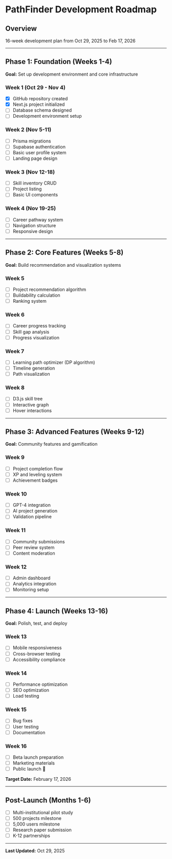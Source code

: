 # PathFinder Development Roadmap

## Overview
16-week development plan from Oct 29, 2025 to Feb 17, 2026

---

## Phase 1: Foundation (Weeks 1-4)
**Goal:** Set up development environment and core infrastructure

### Week 1 (Oct 29 - Nov 4)
- [x] GitHub repository created
- [x] Next.js project initialized
- [ ] Database schema designed
- [ ] Development environment setup

### Week 2 (Nov 5-11)
- [ ] Prisma migrations
- [ ] Supabase authentication
- [ ] Basic user profile system
- [ ] Landing page design

### Week 3 (Nov 12-18)
- [ ] Skill inventory CRUD
- [ ] Project listing
- [ ] Basic UI components

### Week 4 (Nov 19-25)
- [ ] Career pathway system
- [ ] Navigation structure
- [ ] Responsive design

---

## Phase 2: Core Features (Weeks 5-8)
**Goal:** Build recommendation and visualization systems

### Week 5
- [ ] Project recommendation algorithm
- [ ] Buildability calculation
- [ ] Ranking system

### Week 6
- [ ] Career progress tracking
- [ ] Skill gap analysis
- [ ] Progress visualization

### Week 7
- [ ] Learning path optimizer (DP algorithm)
- [ ] Timeline generation
- [ ] Path visualization

### Week 8
- [ ] D3.js skill tree
- [ ] Interactive graph
- [ ] Hover interactions

---

## Phase 3: Advanced Features (Weeks 9-12)
**Goal:** Community features and gamification

### Week 9
- [ ] Project completion flow
- [ ] XP and leveling system
- [ ] Achievement badges

### Week 10
- [ ] GPT-4 integration
- [ ] AI project generation
- [ ] Validation pipeline

### Week 11
- [ ] Community submissions
- [ ] Peer review system
- [ ] Content moderation

### Week 12
- [ ] Admin dashboard
- [ ] Analytics integration
- [ ] Monitoring setup

---

## Phase 4: Launch (Weeks 13-16)
**Goal:** Polish, test, and deploy

### Week 13
- [ ] Mobile responsiveness
- [ ] Cross-browser testing
- [ ] Accessibility compliance

### Week 14
- [ ] Performance optimization
- [ ] SEO optimization
- [ ] Load testing

### Week 15
- [ ] Bug fixes
- [ ] User testing
- [ ] Documentation

### Week 16
- [ ] Beta launch preparation
- [ ] Marketing materials
- [ ] Public launch 🚀

**Target Date:** February 17, 2026

---

## Post-Launch (Months 1-6)
- [ ] Multi-institutional pilot study
- [ ] 500 projects milestone
- [ ] 5,000 users milestone
- [ ] Research paper submission
- [ ] K-12 partnerships

---

**Last Updated:** Oct 29, 2025
